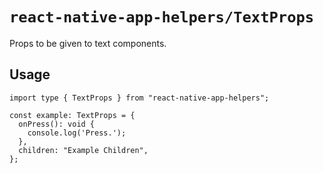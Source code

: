 # `react-native-app-helpers/TextProps`

Props to be given to text components.

## Usage

```tsx
import type { TextProps } from "react-native-app-helpers";

const example: TextProps = {
  onPress(): void {
    console.log('Press.');
  },
  children: "Example Children",
};
```
